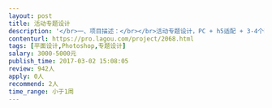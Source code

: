 ```yaml
---                
layout: post       
title: 活动专题设计           
description: '</br>一、项目描述：</br></br>活动专题设计，PC + h5适配 + 3-4个banner</br></br>二、可参考产品：</br></br></br>三、人员要求：</br></br>1、视觉设计水平佳，时间灵活，出活快；</br>2、最好是能长期合作，工作室或者外包团队为佳</br>'     
contenturl: https://pro.lagou.com/project/2068.html      
tags: [平面设计,Photoshop,专题设计]            
salary: 3000-5000元          
publish_time: 2017-03-02 15:08:05         
review: 942人                   
apply: 0人                   
recommend: 2人                   
time_range: 小于1周              
---                 
```

